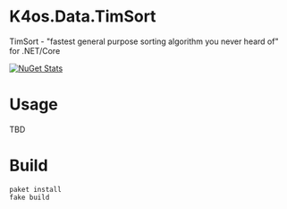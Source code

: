 # K4os.Data.TimSort
TimSort - "fastest general purpose sorting algorithm you never heard of" for .NET/Core

[![NuGet Stats](https://img.shields.io/nuget/v/K4os.Data.TimSort.svg)](https://www.nuget.org/packages/K4os.Data.TimSort)

# Usage

TBD

# Build

```shell
paket install
fake build
```
